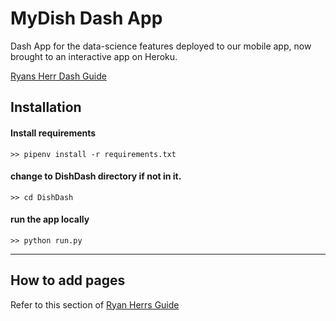 # MyDish Dash App

Dash App for the data-science features deployed to our mobile app, now brought to an interactive app on Heroku.

[Ryans Herr Dash Guide](https://lambdaschool.github.io/ds/unit2/dash-template/)


## Installation

#### Install requirements
```
>> pipenv install -r requirements.txt
```

#### change to DishDash directory if not in it.
```
>> cd DishDash
```

#### run the app locally
```
>> python run.py
```

---

## How to add pages

Refer to this section of [Ryan Herrs Guide](https://lambdaschool.github.io/ds/unit2/dash-template/#add-a-page)
